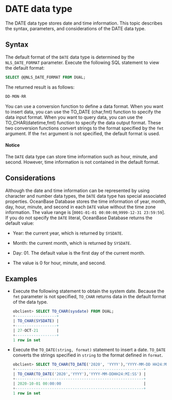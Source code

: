 # DATE data type

The DATE data type stores date and time information. This topic describes the syntax, parameters, and considerations of the DATE data type.

## Syntax

The default format of the `DATE` data type is determined by the `NLS_DATE_FORMAT` parameter. Execute the following SQL statement to view the default format:

```sql
SELECT @@NLS_DATE_FORMAT FROM DUAL;
```

The returned result is as follows:

```sql
DD-MON-RR
```

You can use a conversion function to define a data format. When you want to insert data, you can use the TO_DATE (char,fmt) function to specify the data input format. When you want to query data, you can use the TO_CHAR(datetime,fmt) function to specify the data output format. These two conversion functions convert strings to the format specified by the `fmt` argument. If the `fmt` argument is not specified, the default format is used.

  <main id="notice" type='notice'>
    <h4>Notice</h4>
    <p>The <code>DATE</code> data type can store time information such as hour, minute, and second. However, time information is not contained in the default format. </p>
  </main>

## Considerations

Although the date and time information can be represented by using character and number data types, the `DATE` data type has special associated properties. OceanBase Database stores the time information of year, month, day, hour, minute, and second in each `DATE` value without the time zone information. The value range is [`0001-01-01 00:00:00`,`9999-12-31 23:59:59`].
If you do not specify the `DATE` literal, OceanBase Database returns the default value:

* Year: the current year, which is returned by `SYSDATE`.

* Month: the current month, which is returned by `SYSDATE`.

* Day: 01. The default value is the first day of the current month.

* The value is 0 for hour, minute, and second.

## Examples

* Execute the following statement to obtain the system date. Because the `fmt` parameter is not specified, `TO_CHAR` returns data in the default format of the data type.

   ```sql
   obclient> SELECT TO_CHAR(sysdate) FROM DUAL;
   +------------------+
   | TO_CHAR(SYSDATE) |
   +------------------+
   | 27-OCT-21        |
   +------------------+
   1 row in set
   ```

* Execute the `TO_DATE(string, format)` statement to insert a date. `TO_DATE` converts the strings specified in `string` to the format defined in `format`.

   ```sql
   obclient> SELECT TO_CHAR(TO_DATE('2020', 'YYYY'),'YYYY-MM-DD HH24:MI:SS') FROM DUAL;
   +--------------------------------------------------------+
   | TO_CHAR(TO_DATE('2020','YYYY'),'YYYY-MM-DDHH24:MI:SS') |
   +--------------------------------------------------------+
   | 2020-10-01 00:00:00                                    |
   +--------------------------------------------------------+
   1 row in set
   ```
